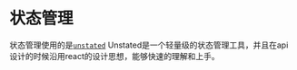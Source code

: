 # 状态管理
状态管理使用的是[`unstated`](https://github.com/jamiebuilds/unstated)
Unstated是一个轻量级的状态管理工具，并且在api设计的时候沿用react的设计思想，能够快速的理解和上手。